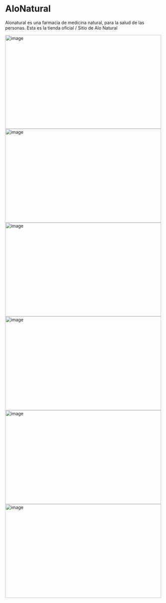 # AloNatural
Alonatural es una farmacia de medicina natural, para la salud de las personas. Esta es la tienda oficial / Sitio de Alo Natural

<img width="500" height="300" alt="image" src="https://github.com/user-attachments/assets/4c3ce839-69bf-4def-92a7-206b7dfdde3c" />

<img width="500" height="300" alt="image" src="https://github.com/user-attachments/assets/b512338b-5d3c-4b7f-92a6-3533413d1403" />

<img width="500" height="300" alt="image" src="https://github.com/user-attachments/assets/b3a00a77-176c-45ee-9dbe-1d89f0ef4e33" />

<img width="500" height="300" alt="image" src="https://github.com/user-attachments/assets/83fe57a8-62ce-4d7f-be2c-391b8edb695e" />

<img width="500" height="300" alt="image" src="https://github.com/user-attachments/assets/b1f37b13-8bc7-43d3-9cff-38713edf68dc" />

<img width="500" height="300" alt="image" src="https://github.com/user-attachments/assets/3147c74d-f326-4d3a-aaf4-0652a2338e4b" />





